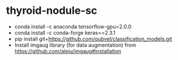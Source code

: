 # thyroid-nodule-sc

* conda install -c anaconda tensorflow-gpu=2.0.0 
* conda install -c conda-forge keras==2.3.1 
* pip install git+https://github.com/qubvel/classification_models.git
* Install imgaug library (for data augmentation) from https://github.com/aleju/imgaug#installation
